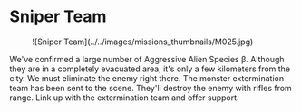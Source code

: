 # Sniper Team

<figure markdown>
  ![Sniper Team](../../images/missions_thumbnails/M025.jpg)
</figure>

We've confirmed a large number of Aggressive Alien Species β. Although they are in a completely evacuated area, it's only a few kilometers from the city. We must eliminate the enemy right there.
The monster extermination team has been sent to the scene. They'll destroy the enemy with rifles from range. Link up with the extermination team and offer support.

